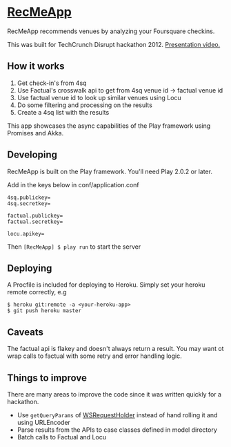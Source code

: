 # [RecMeApp](http://recmeapp.com)

RecMeApp recommends venues by analyzing your Foursquare checkins. 

This was built for TechCrunch Disrupt hackathon 2012. [Presentation video.](http://video.aoljobs.com/recme-demo-517474034)

## How it works

1. Get check-in's from 4sq
2. Use Factual's crosswalk api to get from 4sq venue id -> factual venue id
3. Use factual venue id to look up similar venues using Locu
4. Do some filtering and processing on the results
5. Create a 4sq list with the results

This app showcases the async capabilities of the Play framework using Promises and Akka.

## Developing

RecMeApp is built on the Play framework. You'll need Play 2.0.2 or later. 

Add in the keys below in conf/application.conf

```
4sq.publickey=
4sq.secretkey=

factual.publickey=
factual.secretkey=

locu.apikey=
```

Then `[RecMeApp] $ play run` to start the server

## Deploying

A Procfile is included for deploying to Heroku. Simply set your heroku remote correctly, e.g

```
$ heroku git:remote -a <your-heroku-app>
$ git push heroku master
```

## Caveats

The factual api is flakey and doesn't always return a result. You may want ot wrap calls to factual
with some retry and error handling logic. 

## Things to improve

There are many areas to improve the code since it was written quickly for a hackathon.

* Use `getQueryParams` of
  [WSRequestHolder](http://www.Playframework.org/documentation/api/2.0.2/scala/index.html#Play.api.libs.ws.WS$$WSRequestHolder) instead of hand rolling it and using URLEncoder
* Parse results from the APIs to case classes defined in model directory
* Batch calls to Factual and Locu
